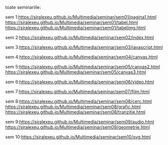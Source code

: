 toate seminariile:

sem 1:https://siralexeu.github.io/Multimedia/seminar/sem01/pagina1.html
      https://siralexeu.github.io/Multimedia/seminar/sem01/tabel.html
      https://siralexeu.github.io/Multimedia/seminar/sem01/tabelimg.html
      
sem 2:https://siralexeu.github.io/Multimedia/seminar/sem02/index.html

sem 3:https://siralexeu.github.io/Multimedia/seminar/sem03/javascript.html

sem 4:https://siralexeu.github.io/Multimedia/seminar/sem04/canvas.html

sem 5:https://siralexeu.github.io/Multimedia/seminar/sem05/canvas2.html
      https://siralexeu.github.io/Multimedia/seminar/sem05/canvas3.html
      
sem 6:https://siralexeu.github.io/Multimedia/seminar/sem06/video.html

sem 7:https://siralexeu.github.io/Multimedia/seminar/sem07/film.html

sem 8:https://siralexeu.github.io/Multimedia/seminar/sem08/cerc.html
      https://siralexeu.github.io/Multimedia/seminar/sem08/grafic.html
      https://siralexeu.github.io/Multimedia/seminar/sem08/tranzitie.html
      
sem 9:https://siralexeu.github.io/Multimedia/seminar/sem09/audio.html
      https://siralexeu.github.io/Multimedia/seminar/sem09/geometrie.html
      
sem 10:https://siralexeu.github.io/Multimedia/seminar/sem10/svg.html

